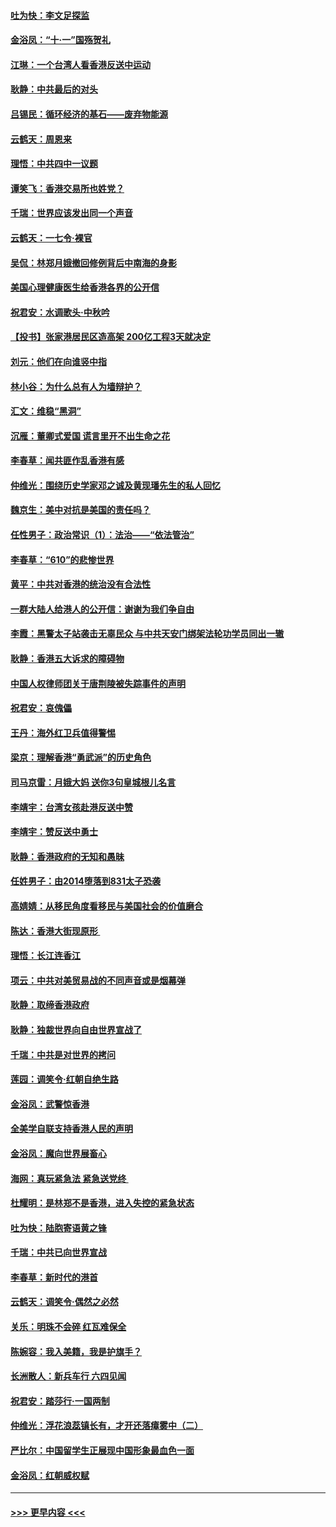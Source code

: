 #### [吐为快：李文足探监](../pages/nsc993/n11509622.md?t=09091722) 
#### [金浴凤：“十‧一”国殇贺礼](../pages/nsc993/n11509593.md?t=09091722) 
#### [江琳：一个台湾人看香港反送中运动](../pages/nsc993/n11509211.md?t=09091722) 
#### [耿静：中共最后的对头](../pages/nsc993/n11508308.md?t=09091722) 
#### [吕锡民：循环经济的基石——废弃物能源](../pages/nsc993/n11508212.md?t=09091722) 
#### [云鹤天：周恩来](../pages/nsc993/n11508055.md?t=09091722) 
#### [理悟：中共四中一议题](../pages/nsc993/n11507782.md?t=09091722) 
#### [谭笑飞：香港交易所也姓党？](../pages/nsc993/n11507753.md?t=09091722) 
#### [千瑞：世界应该发出同一个声音](../pages/nsc993/n11507290.md?t=09091722) 
#### [云鹤天：一七令‧裸官](../pages/nsc993/n11507177.md?t=09091722) 
#### [吴侃：林郑月娥撤回修例背后中南海的身影](../pages/nsc993/n11506876.md?t=09091722) 
#### [美国心理健康医生给香港各界的公开信](../pages/nsc993/n11506809.md?t=09091722) 
#### [祝君安：水调歌头‧中秋吟](../pages/nsc993/n11506758.md?t=09091722) 
#### [【投书】张家港居民区造高架 200亿工程3天就决定](../pages/nsc993/n11506682.md?t=09091722) 
#### [刘元：他们在向谁竖中指](../pages/nsc993/n11505384.md?t=09091722) 
#### [林小谷：为什么总有人为墙辩护？](../pages/nsc993/n11505226.md?t=09091722) 
#### [汇文：维稳“黑洞”](../pages/nsc993/n11504347.md?t=09091722) 
#### [沉雁：董卿式爱国 谎言里开不出生命之花](../pages/nsc993/n11503215.md?t=09091722) 
#### [李春草：闻共匪作乱香港有感](../pages/nsc993/n11503072.md?t=09091722) 
#### [仲维光：围绕历史学家邓之诚及黄现璠先生的私人回忆](../pages/nsc993/n11501330.md?t=09091722) 
#### [魏京生：美中对抗是美国的责任吗？](../pages/nsc993/n11500723.md?t=09091722) 
#### [任性男子：政治常识（1）：法治——“依法管治”](../pages/nsc993/n11500791.md?t=09091722) 
#### [李春草：“610”的悲惨世界](../pages/nsc993/n11501141.md?t=09091722) 
#### [黄平：中共对香港的统治没有合法性](../pages/nsc993/n11499473.md?t=09091722) 
#### [一群大陆人给港人的公开信：谢谢为我们争自由](../pages/nsc993/n11500402.md?t=09091722) 
#### [李霞：黑警太子站袭击无辜民众 与中共天安门绑架法轮功学员同出一辙](../pages/nsc993/n11499805.md?t=09091722) 
#### [耿静：香港五大诉求的障碍物](../pages/nsc993/n11497578.md?t=09091722) 
#### [中国人权律师团关于唐荆陵被失踪事件的声明](../pages/nsc993/n11500014.md?t=09091722) 
#### [祝君安：哀傀儡](../pages/nsc993/n11499776.md?t=09091722) 
#### [王丹：海外红卫兵值得警惕](../pages/nsc993/n11498138.md?t=09091722) 
#### [梁京：理解香港“勇武派”的历史角色](../pages/nsc993/n11498006.md?t=09091722) 
#### [司马京雷：月娥大妈  送你3句皇城根儿名言](../pages/nsc993/n11497885.md?t=09091722) 
#### [李靖宇：台湾女孩赴港反送中赞](../pages/nsc993/n11497721.md?t=09091722) 
#### [李靖宇：赞反送中勇士](../pages/nsc993/n11497452.md?t=09091722) 
#### [耿静：香港政府的无知和愚昧](../pages/nsc993/n11494238.md?t=09091722) 
#### [任姓男子：由2014堕落到831太子恐袭](../pages/nsc993/n11496683.md?t=09091722) 
#### [高婧婧：从移民角度看移民与美国社会的价值磨合](../pages/nsc993/n11495757.md?t=09091722) 
#### [陈达：香港大街现原形 ](../pages/nsc993/n11495441.md?t=09091722) 
#### [理悟：长江连香江](../pages/nsc993/n11495377.md?t=09091722) 
#### [项云：中共对美贸易战的不同声音或是烟幕弹](../pages/nsc993/n11494929.md?t=09091722) 
#### [耿静：取缔香港政府](../pages/nsc993/n11494218.md?t=09091722) 
#### [耿静：独裁世界向自由世界宣战了](../pages/nsc993/n11494190.md?t=09091722) 
#### [千瑞：中共是对世界的拷问](../pages/nsc993/n11493021.md?t=09091722) 
#### [莲园：调笑令‧红朝自绝生路](../pages/nsc993/n11493011.md?t=09091722) 
#### [金浴凤：武警惊香港](../pages/nsc993/n11492994.md?t=09091722) 
#### [全美学自联支持香港人民的声明](../pages/nsc993/n11492630.md?t=09091722) 
#### [金浴凤：魔向世界展畜心](../pages/nsc993/n11492599.md?t=09091722) 
#### [海网：真玩紧急法 紧急送党终 ](../pages/nsc993/n11492535.md?t=09091722) 
#### [杜耀明：是林郑不是香港，进入失控的紧急状态](../pages/nsc993/n11491420.md?t=09091722) 
#### [吐为快：陆胞寄语黄之锋](../pages/nsc993/n11491117.md?t=09091722) 
#### [千瑞：中共已向世界宣战](../pages/nsc993/n11490123.md?t=09091722) 
#### [李春草：新时代的港首](../pages/nsc993/n11489864.md?t=09091722) 
#### [云鹤天：调笑令·偶然之必然](../pages/nsc993/n11489701.md?t=09091722) 
#### [关乐：明珠不会碎 红瓦难保全](../pages/nsc993/n11489647.md?t=09091722) 
#### [陈婉容：我入美籍，我是护旗手？](../pages/nsc993/n11487908.md?t=09091722) 
#### [长洲散人：新兵车行 六四见闻](../pages/nsc993/n11487729.md?t=09091722) 
#### [祝君安：踏莎行‧一国两制](../pages/nsc993/n11487699.md?t=09091722) 
#### [仲维光：浮花浪蕊镇长有，才开还落瘴雾中（二）](../pages/nsc993/n11483286.md?t=09091722) 
#### [严比尔：中国留学生正展现中国形象最血色一面](../pages/nsc993/n11485145.md?t=09091722) 
#### [金浴凤：红朝威权赋](../pages/nsc993/n11485191.md?t=09091722) 

----
#### [ >>> 更早内容 <<< ](../indexes/nsc993-earlier.md)
